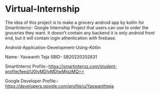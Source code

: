# Virtual-Internship

The idea of this project is to make a grocery android app by kotlin for SmartInternz- Google Internship Project that users can use to order the groceries they want. It doesn't contain any backend it is only android front end, but it will contain login athentication with firebase.

Android-Application-Development-Using-Kotlin



Name- Yaswanth Teja
SBID- SB20220202831

SmartInternz Profile:-https://smartinternz.com/student-profile/feed/U0IyMDIyMDIwMjgzMQ==

Google Developer Profile:-
https://developers.google.com/profile/u/Yaswanthteja
